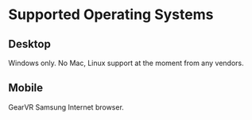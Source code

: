 # Supported Operating Systems

## Desktop

Windows only.
No Mac, Linux support at the moment from any vendors.

## Mobile

GearVR Samsung Internet browser.
